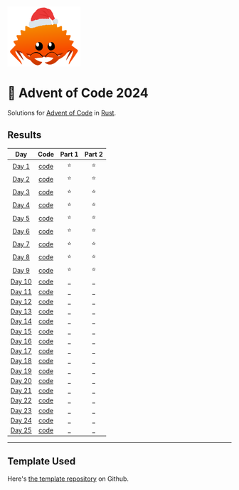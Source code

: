 <img src="./.assets/christmas_ferris.png" width="164">

# 🎄 Advent of Code 2024

Solutions for [Advent of Code](https://adventofcode.com/) in [Rust](https://www.rust-lang.org/).

## Results

| Day | Code | Part 1 | Part 2 |
| :---: | :---: | :---: | :---: |
| [Day 1](https://adventofcode.com/2024/day/1) | [code](src/bin/01.rs) | ⭐ | ⭐ |
| [Day 2](https://adventofcode.com/2024/day/2) | [code](src/bin/02.rs) | ⭐ | ⭐ |
| [Day 3](https://adventofcode.com/2024/day/3) | [code](src/bin/03.rs) | ⭐ | ⭐ |
| [Day 4](https://adventofcode.com/2024/day/4) | [code](src/bin/04.rs) | ⭐ | ⭐ |
| [Day 5](https://adventofcode.com/2024/day/5) | [code](src/bin/05.rs) | ⭐ | ⭐ |
| [Day 6](https://adventofcode.com/2024/day/6) | [code](src/bin/06.rs) | ⭐ | ⭐ |
| [Day 7](https://adventofcode.com/2024/day/7) | [code](src/bin/07.rs) | ⭐ | ⭐ |
| [Day 8](https://adventofcode.com/2024/day/8) | [code](src/bin/08.rs) | ⭐ | ⭐ |
| [Day 9](https://adventofcode.com/2024/day/9) | [code](src/bin/09.rs) | ⭐ | ⭐ |
| [Day 10](https://adventofcode.com/2024/day/10) | [code](src/bin/10.rs) | _ | _ |
| [Day 11](https://adventofcode.com/2024/day/11) | [code](src/bin/11.rs) | _ | _ |
| [Day 12](https://adventofcode.com/2024/day/12) | [code](src/bin/12.rs) | _ | _ |
| [Day 13](https://adventofcode.com/2024/day/13) | [code](src/bin/13.rs) | _ | _ |
| [Day 14](https://adventofcode.com/2024/day/14) | [code](src/bin/14.rs) | _ | _ |
| [Day 15](https://adventofcode.com/2024/day/15) | [code](src/bin/15.rs) | _ | _ |
| [Day 16](https://adventofcode.com/2024/day/16) | [code](src/bin/16.rs) | _ | _ |
| [Day 17](https://adventofcode.com/2024/day/17) | [code](src/bin/17.rs) | _ | _ |
| [Day 18](https://adventofcode.com/2024/day/18) | [code](src/bin/18.rs) | _ | _ |
| [Day 19](https://adventofcode.com/2024/day/19) | [code](src/bin/19.rs) | _ | _ |
| [Day 20](https://adventofcode.com/2024/day/20) | [code](src/bin/20.rs) | _ | _ |
| [Day 21](https://adventofcode.com/2024/day/21) | [code](src/bin/21.rs) | _ | _ |
| [Day 22](https://adventofcode.com/2024/day/22) | [code](src/bin/22.rs) | _ | _ |
| [Day 23](https://adventofcode.com/2024/day/23) | [code](src/bin/23.rs) | _ | _ |
| [Day 24](https://adventofcode.com/2024/day/24) | [code](src/bin/24.rs) | _ | _ |
| [Day 25](https://adventofcode.com/2024/day/25) | [code](src/bin/25.rs) | _ | _ |

---

## Template Used

Here's [the template repository](https://github.com/fspoettel/advent-of-code-rust) on Github.
